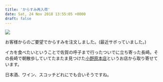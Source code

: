 ```yaml
---
title: 'からすみ再入荷'
date: Sat, 24 Nov 2018 13:55:05 +0000
draft: false
---
```


![](/images/2018/11/DSC_0796-1-169x300.jpg)

お客様からのご要望でからすみを注文しました。(最近サボっていました。)

イカを食べたいということで佐賀の呼子まで行ったついでに立ち寄った長崎。その長崎で朝散歩していてたまたま見つけた[小野原本店](http://onohara.co.jp/)というお店から取り寄せています。

日本酒、ワイン、スコッチどれにでも合いそうですね。